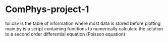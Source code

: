 # ComPhys-project-1

toi.csv is the table of information where most data is stored before plotting
main.py is a script containing functions to numerically calculate the solution to a second order differential equation (Poisson equation)
